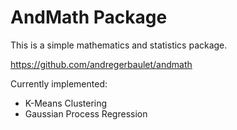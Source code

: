 # AndMath Package

This is a simple mathematics and statistics package.

https://github.com/andregerbaulet/andmath

Currently implemented:
  - K-Means Clustering
  - Gaussian Process Regression
